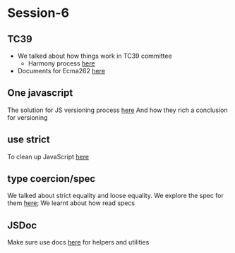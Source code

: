 # Session-6

## TC39
- We talked about how things work in TC39 committee
    - Harmony process [here](http://tc39wiki.calculist.org/about/harmony/)
- Documents for Ecma262 [here](https://github.com/tc39/ecma262)

## One javascript
The solution for JS versioning process [here](http://2ality.com/2014/12/one-javascript.html)
And how they rich a conclusion for versioning 

## use strict 
To clean up JavaScript [here](http://exploringjs.com/es6/ch_one-javascript.html#sec_strict-mode-and-es6)

## type coercion/spec
We talked about strict equality and loose equality. We explore the spec for them [here](https://www.ecma-international.org/ecma-262/5.1/#sec-11.9.6);
We learnt about how read specs

## JSDoc
Make sure use docs [here](https://devhints.io/jsdoc) for helpers and utilities



